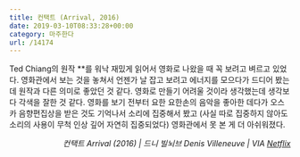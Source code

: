 ```yaml
---
title: 컨택트 (Arrival, 2016)
date: 2019-03-10T08:33:28+00:00
category: 마주한다
url: /14174
---
```


Ted Chiang의 원작 *<Story of Your Life>*를 워낙 재밌게 읽어서 영화로 나왔을 때 꼭 보려고 벼르고 있었다. 영화관에서 보는 것을 놓쳐서 언젠가 날 잡고 보려고 에너지를 모으다가 드디어 봤는데 원작과 다른 의미로 좋았던 것 같다. 영화로 만들기 어려울 것이라 생각했는데 생각보다 각색을 잘한 것 같다. 영화를 보기 전부터 요한 요한손의 음악을 좋아한 데다가 오스카 음향편집상을 받은 것도 기억나서 소리에 집중해서 봤고 (사실 따로 집중하지 않아도 소리의 사용이 무척 인상 깊어 자연히 집중되었다) 영화관에서 못 본 게 더 아쉬워졌다.

<p style="text-align:right">
  <em>컨택트 Arrival (2016) |&nbsp;드니 빌뇌브 Denis Villeneuve&nbsp;| VIA&nbsp;</em><a rel="noreferrer noopener" href="http://netflix.com/" target="_blank"><em>Netflix</em></a>
</p>
